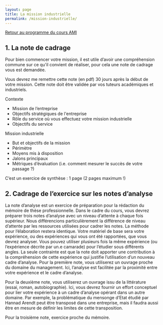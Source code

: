 ```yaml
---
layout: page
title: La mission industrielle
permalink: /mission-industrielle/
---
```

[Retour au programme du cours AMI](/ami/)


## 1. La note de cadrage

Pour bien commencer votre mission, il est utile d’avoir une compréhension commune sur ce qu’il convient de réaliser, pour cela une note de cadrage vous est demandée.

Vous devrez me remettre cette note (en pdf) 30 jours après la début de votre mission. Cette note doit être validée par vos tuteurs académiques et industriels.

Contexte
- Mission de l’entreprise
- Objectifs stratégiques de l'entreprise
- Rôle du service où vous effectuez votre mission industrielle
- Objectifs du service

Mission industrielle
- But et objectifs de la mission 
- Périmètre
- Moyens mis à disposition
- Jalons principaux
- Métriques d’évaluation (i.e. comment mesurer le succès de votre passage ?)

C’est un exercice de synthèse : 1 page (2 pages maximum !)

## 2. Cadrage de l’exercice sur les notes d’analyse

La note d’analyse est un exercice de préparation pour la rédaction du mémoire de thèse professionnelle. Dans le cadre du cours, vous devrez préparer trois notes d’analyse avec un niveau d’attente à chaque fois supérieur. Nous différencions particulièrement la différence de niveau d’attente par les ressources utilisées pour cadrer les notes.
La méthode pour l’élaboration restera identique. Votre matériel de base sera votre expérience, ou des expériences qui vous ont été rapportées, que vous devrez analyser. Vous pouvez utiliser plusieurs fois la même expérience (ou l’expérience décrite par un.e camarade) pour l’étudier sous différents angles. La seule contrainte est que la note doit apporter une contribution à la compréhension de cette expérience qui justifie l’utilisation d’un nouveau cadre d’analyse.
Pour la première note, vous utiliserez un ouvrage proche du domaine du management. Ici, l’analyse est facilitée par la proximité entre votre expérience et le cadre d’analyse.

Pour la deuxième note, vous utiliserez un ouvrage issu de la littérature (essai, roman, autobiographie). Ici, vous devrez fournir un effort conceptuel pour lier votre expérience à un cadre d’analyse opérant dans un autre domaine. Par exemple, la problématique du mensonge d’Etat étudié par Hannad Arendt peut être transposé dans une entreprise, mais il faudra aussi être en mesure de définir les limites de cette transposition.

Pour la troisième note, exercice proche du mémoire.
